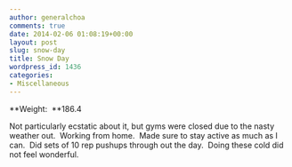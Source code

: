 ```yaml
---
author: generalchoa
comments: true
date: 2014-02-06 01:08:19+00:00
layout: post
slug: snow-day
title: Snow Day
wordpress_id: 1436
categories:
- Miscellaneous
---
```


**Weight:  **186.4

Not particularly ecstatic about it, but gyms were closed due to the nasty weather out.  Working from home.  Made sure to stay active as much as I can.  Did sets of 10 rep pushups through out the day.  Doing these cold did not feel wonderful.
